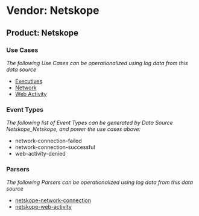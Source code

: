 Vendor: Netskope
================
Product: Netskope
-----------------

### Use Cases

_The following Use Cases can be operationalized using log data from this data source_

* [Executives](../UseCases/usecase_executives.md)
* [Network](../UseCases/usecase_network.md)
* [Web Activity](../UseCases/usecase_web_activity.md)


### Event Types

_The following list of Event Types can be generated by Data Source Netskope_Netskope, and power the use cases above:_

- network-connection-failed
- network-connection-successful
- web-activity-denied


### Parsers

_The following Parsers can be operationalized using log data from this data source_

* [netskope-network-connection](../Parsers/parserContent_netskope-network-connection.md)
* [netskope-web-activity](../Parsers/parserContent_netskope-web-activity.md)
